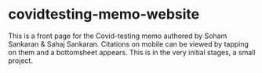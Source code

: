 # covidtesting-memo-website

This is a front page for the Covid-testing memo authored by Soham Sankaran &amp; Sahaj Sankaran.
Citations on mobile can be viewed by tapping on them and a bottomsheet appears. This is in the very initial stages, a small project.
